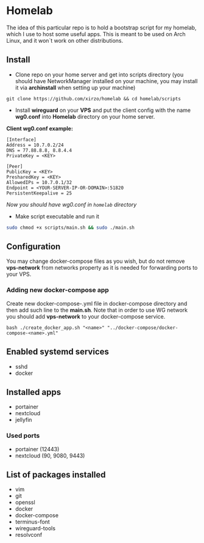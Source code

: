 # Homelab

The idea of this particular repo is to hold a bootstrap script for my homelab, which I use to host some useful apps. This is meant to be used on Arch Linux, and it won`t work on other distributions.

## Install

- Clone repo on your home server and get into scripts directory (you should have NetworkManager installed on your machine, you may install it via **archinstall** when setting up your machine)

```
git clone https://github.com/xirzo/homelab && cd homelab/scripts
```

- Install **wireguard** on your **VPS** and put the client config with the name **wg0.conf** into **Homelab** directory on your home server.

**Client wg0.conf example:**

```
[Interface]
Address = 10.7.0.2/24
DNS = 77.88.8.8, 8.8.4.4
PrivateKey = <KEY>

[Peer]
PublicKey = <KEY>
PresharedKey = <KEY>
AllowedIPs = 10.7.0.1/32
Endpoint = <YOUR-SERVER-IP-OR-DOMAIN>:51820
PersistentKeepalive = 25
```

*Now you should have wg0.conf in `homelab` directory*

- Make script executable and run it

```bash
sudo chmod +x scripts/main.sh && sudo ./main.sh
```

## Configuration

You may change docker-compose files as you wish, but do not remove **vps-network** from networks property as it is needed for forwarding ports to your VPS.

### Adding new docker-compose app

Create new docker-compose-<name>.yml file in docker-compose directory and then add such line to the **main.sh**. Note that in order to use WG network you should add **vps-network** to your docker-compose service.

```
bash ./create_docker_app.sh "<name>" "../docker-compose/docker-compose-<name>.yml"
```

## Enabled systemd services

- sshd
- docker

## Installed apps

- portainer
- nextcloud
- jellyfin

### Used ports

- portainer (12443)
- nextcloud (90, 9080, 9443)

## List of packages installed

- vim
- git
- openssl
- docker
- docker-compose
- terminus-font
- wireguard-tools
- resolvconf

